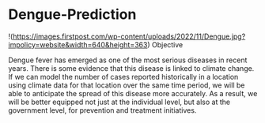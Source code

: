 # Dengue-Prediction

!(https://images.firstpost.com/wp-content/uploads/2022/11/Dengue.jpg?impolicy=website&width=640&height=363)
Objective
<p>Dengue fever has emerged as one of the most serious diseases in recent years. There is some evidence that this disease is linked to climate change. If we can model the number of cases reported historically in a location using climate data for that location over the same time period, we will be able to anticipate the spread of this disease more accurately. As a result, we will be better equipped not just at the individual level, but also at the government level, for prevention and treatment initiatives.</p>
